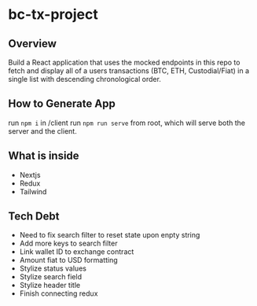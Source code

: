 # bc-tx-project

## Overview
Build a React application that uses the mocked endpoints in this repo to fetch and display all of a users transactions
(BTC, ETH, Custodial/Fiat) in a single list with descending chronological order.

## How to Generate App
run `npm i` in /client
run `npm run serve` from root, which will serve both the server and the client.

## What is inside
- Nextjs
- Redux
- Tailwind

## Tech Debt
- Need to fix search filter to reset state upon enpty string
- Add more keys to search filter
- Link wallet ID to exchange contract
- Amount fiat to USD formatting
- Stylize status values
- Stylize search field
- Stylize header title
- Finish connecting redux
